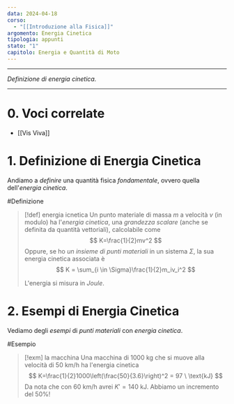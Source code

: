 ```yaml
---
data: 2024-04-18
corso:
  - "[[Introduzione alla Fisica]]"
argomento: Energia Cinetica
tipologia: appunti
stato: "1"
capitolo: Energia e Quantità di Moto
---
```

- - -
*Definizione di energia cinetica.*
- - -
# 0. Voci correlate
- [[Vis Viva]]
# 1. Definizione di Energia Cinetica
Andiamo a *definire* una quantità fisica *fondamentale*, ovvero quella dell'*energia cinetica*.

#Definizione 
> [!def] energia icnetica
> Un punto materiale di massa $m$ a velocità $v$ (in modulo) ha l'*energia cinetica*, una *grandezza scalare* (anche se definita da quantità vettoriali), calcolabile come
> $$
> K=\frac{1}{2}mv^2
> $$
> Oppure, se ho *un insieme di punti materiali* in un sistema $\Sigma$, la sua energia cinetica associata è
> $$
> K = \sum_{i \in \Sigma}\frac{1}{2}m_iv_i^2
> $$
> 
> L'energia si misura in *Joule*.

# 2. Esempi di Energia Cinetica
Vediamo degli *esempi* di *punti materiali* con *energia cinetica*.

#Esempio 
> [!exm] la macchina
> Una macchina di $1000 \text{ kg}$ che si muove alla velocità di $50 \text{ km/h}$ ha l'energia cinetica
> $$
> K=\frac{1}{2}1000\left(\frac{50}{3.6}\right)^2 = 97 \ \text{kJ}
> $$
> Da nota che con $60 \text{ km/h}$ avrei $K' = 140 \text{ kJ}$. Abbiamo un incremento del 50%!

